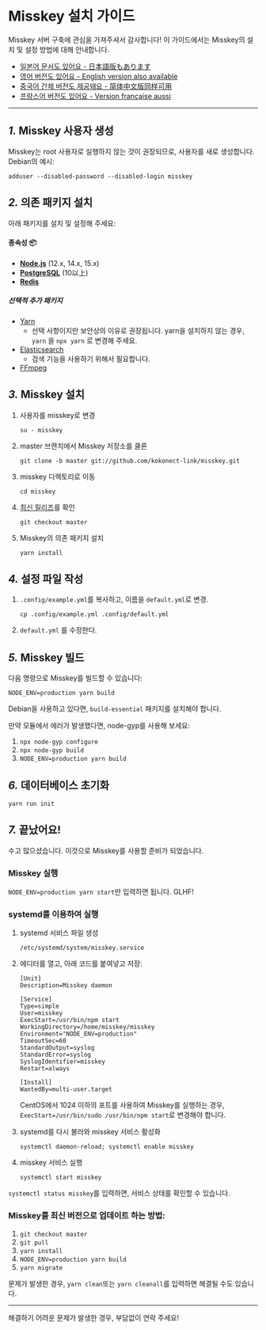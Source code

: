 Misskey 설치 가이드
================================================================

Misskey 서버 구축에 관심을 가져주셔서 감사합니다!
이 가이드에서는 Misskey의 설치 및 설정 방법에 대해 안내합니다.

- [일본어 문서도 있어요 - 日本語版もあります](./setup.ja.md)
- [영어 버전도 있어요 - English version also available](./setup.en.md)
- [중국어 간체 버전도 제공돼요 - 简体中文版同样可用](./setup.zh.md)
- [프랑스어 버전도 있어요 - Version française aussi](./setup.fr.md)

----------------------------------------------------------------

*1.* Misskey 사용자 생성
----------------------------------------------------------------
Misskey는 root 사용자로 실행하지 않는 것이 권장되므로, 사용자를 새로 생성합니다.
Debian의 예시:

```
adduser --disabled-password --disabled-login misskey
```

*2.* 의존 패키지 설치
----------------------------------------------------------------
아래 패키지를 설치 및 설정해 주세요:

#### 종속성 :package:
* **[Node.js](https://nodejs.org/en/)** (12.x, 14.x, 15.x)
* **[PostgreSQL](https://www.postgresql.org/)** (10以上)
* **[Redis](https://redis.io/)**

##### 선택적 추가 패키지
* [Yarn](https://yarnpkg.com/)
	* 선택 사항이지만 보안상의 이유로 권장됩니다. yarn을 설치하지 않는 경우, `yarn` 을 `npx yarn` 로 변경해 주세요.
* [Elasticsearch](https://www.elastic.co/)
	* 검색 기능을 사용하기 위해서 필요합니다.
* [FFmpeg](https://www.ffmpeg.org/)

*3.* Misskey 설치
----------------------------------------------------------------
1. 사용자를 misskey로 변경

	`su - misskey`

2. master 브랜치에서 Misskey 저장소를 클론

	`git clone -b master git://github.com/kokonect-link/misskey.git`

3. misskey 디렉토리로 이동

	`cd misskey`

4. [최신 릴리즈](https://github.com/kokonect-link/misskey/releases/latest)를 확인

	`git checkout master`

5. Misskey의 의존 패키지 설치

	`yarn install`

*4.* 설정 파일 작성
----------------------------------------------------------------
1. `.config/example.yml`를 복사하고, 이름을 `default.yml`로 변경.

	`cp .config/example.yml .config/default.yml`

2. `default.yml` 를 수정한다.

*5.* Misskey 빌드
----------------------------------------------------------------

다음 명령으로 Misskey를 빌드할 수 있습니다:

`NODE_ENV=production yarn build`

Debian을 사용하고 있다면, `build-essential` 패키지를 설치해야 합니다.

만약 모듈에서 에러가 발생했다면, node-gyp를 사용해 보세요:
1. `npx node-gyp configure`
2. `npx node-gyp build`
3. `NODE_ENV=production yarn build`

*6.* 데이터베이스 초기화
----------------------------------------------------------------
``` shell
yarn run init
```

*7.* 끝났어요!
----------------------------------------------------------------
수고 많으셨습니다. 이것으로 Misskey를 사용할 준비가 되었습니다.

### Misskey 실행
`NODE_ENV=production yarn start`만 입력하면 됩니다. GLHF!

### systemd를 이용하여 실행
1. systemd 서비스 파일 생성

	`/etc/systemd/system/misskey.service`

2. 에디터를 열고, 아래 코드를 붙여넣고 저장:

	```
	[Unit]
	Description=Misskey daemon

	[Service]
	Type=simple
	User=misskey
	ExecStart=/usr/bin/npm start
	WorkingDirectory=/home/misskey/misskey
	Environment="NODE_ENV=production"
	TimeoutSec=60
	StandardOutput=syslog
	StandardError=syslog
	SyslogIdentifier=misskey
	Restart=always

	[Install]
	WantedBy=multi-user.target
	```

	CentOS에서 1024 이하의 포트를 사용하여 Misskey를 실행하는 경우, `ExecStart=/usr/bin/sudo /usr/bin/npm start`로 변경해야 합니다.

3. systemd를 다시 불러와 misskey 서비스 활성화

	`systemctl daemon-reload; systemctl enable misskey`

4. misskey 서비스 실행

	`systemctl start misskey`

`systemctl status misskey`를 입력하면, 서비스 상태를 확인할 수 있습니다.

### Misskey를 최신 버전으로 업데이트 하는 방법:
1. `git checkout master`
2. `git pull`
3. `yarn install`
4. `NODE_ENV=production yarn build`
5. `yarn migrate`

문제가 발생한 경우, `yarn clean`또는 `yarn cleanall`를 입력하면 해결될 수도 있습니다.

----------------------------------------------------------------

해결하기 어려운 문제가 발생한 경우, 부담없이 연락 주세요!
